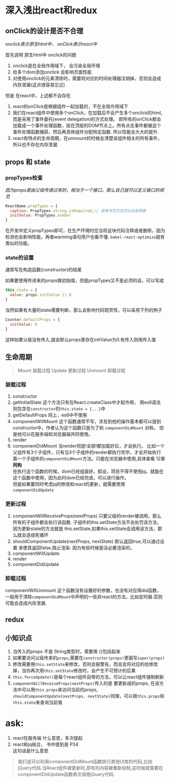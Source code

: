 # 深入浅出react和redux

## onClick的设计是否不合理
_onclick表示原生html中， onClick表示react中_

首先说明 原生html中 onclick的问题
1. onclick是在全局作用域下， 会污染全局环境
2. 给多个dom添加onclick 会影响页面性能
3. 对使用onclick的元素清除时，需要将对应的时间处理器注销掉，否则会造成内存泄漏(这点很容易忘记)

但是 在react中，上述都不会存在
1. react的onClick是根据组件一起加载的，不在全局作用域下
2. 我们在react组件中使用多个onClick，在加载后不会产生多个onclick的html,而是采用了事件委托(event delegation)的方式处理。
即所有的onClick都会加载成一个事件处理函数，挂在顶层的DOM节点上。所有点击事件都被这个事件处理函数捕获，然后再具体组件分配特定函数.
所以性能会大大的提升.
3. react有特点的生命周期，在unmount的时候会清楚该组件相关的所有事件， 所以也不存在内存泄漏

## props 和 state

### propTypes检查
_因为props是由父级传递过来的，相当于一个接口。那么自己就可以定义接口的规范_
```js
ReactName.propTypes = {
  caption: PropTypes.string.isRequired,// 具体书写方式可以去官网看
  initValue: PropTypes.number
}
```
在开发中定义propTypes即可，在生产环境时应当将这块代码注释或者删除，因为检测也会影响性能，再者warming语句用户也看不懂.
`babel-react-optimize`就有类似的功能。

### state的设置
通常写在构造函数(constructor)的结尾

如果要使用传进来的props做初始值，但是propTypes又不是必须的话，可以写成
```js
this.state = {
  value: props.initValue || 0
}
```
当然如果有大量的state需要判断，那么会影响代码观赏性，可以采用下列的例子
```js
Counter.defaultProps = {
  initValue: 0
}
```
这样如果父级没有传入,就会默认props里存在initValue为0.有传入则用传入值

## 生命周期
> Mount 装载过程 Update 更新过程 Unmount 卸载过程

### 装载过程
1. constructor
2. getInitialState  这个方法只有在React.createClass中才起作用， 用es6语法 则包含在`constructor`的`this.state = {...}`中
3. getDefaultProps  同上，es6中不使用
4. componentWillMount 这个函数通常不写，涉及到他的操作基本都可以提到constructor中，作者认为这个函数只是为了和 `componentDidMount` 对称。 但是他可以在服务端和浏览器端共同使用。
5. render
6. componentDidMount 当render彻底!全部!都加载好后，才会执行。 比如一个父组件有3个子组件，只有当3个子组件的render都执行完毕，才会开始执行第一个子组件的`componentDidMount`方法。只能在浏览器中使用,具体查看 12章 **同构**<br/>
在执行这个函数的时候，dom已经组装好。假设，项目不得不使用jq，就能在这个函数中使用，因为此时dom已经完成，可以进行操作。<br/>
但是如果要同时考虑jq的修改和react的更新，就需要使用 `componentDidUpdate`

### 更新过程
1. componentWillReceiveProps(nextProps) 只要父级的render被调用，那么所有的子组件都会执行该函数. 子组件的this.setState方法不会处罚该方法， 因为更新state的方法就是 this.setState,如果this.setState会调用该方法，那么就会造成死循环
2. shouldComponentUpdate(nextProps, nextState) 默认返回true,可以通过设置 来使其返回false,阻止渲染. 因为有些时候是没必要渲染的。
3. componentWillUpdate
4. render
5. componentDidUpdate

### 卸载过程
componentWillUnmount 这个函数没有设置好的参数，也没有对应得did函数，一般用于清除`componentDidMount`中声明的一些非react的方法，比如定时器.否则可能会造成内存泄漏.

## redux

## 小知识点
1. 当传入的props 不是 String类型时，需要用 {}包括起来
2. 如果要访问父级传来的`props`,需要在`constructor(props)`里面写`super(props)`
3. 修改需要用`this.setState`来修改，否则会报警告，而且会将对应的给修改掉，当你再次用`this.setState`修改时，会产生不可预计的后果
4. `this.forceUpdate()`是每个react组件自带的方法，可以让react组件强制刷新
5. `componentWillReceiveProps(nextProps)`传入的是 要更新成的props, 在该方法中可以用`this.props`来访问当前的props, `shouldComponentUpdate(nextProps, nextState)`同理，可以用`this.props`和`this.state`来查询当前值



# ask:
1. react在服务端   什么意思，多次提起
2. react和jq结合， 书中提到是 P34 <br/>这句话是什么意思
> 我们说可以利用componentDidMount函数执行其他UI库的代码,比如jQuery代码.当React组件被更新时,原有的内容被重新绘制,这时候就需要在 componentDidUpdate函数再次调用jQuery代码.

